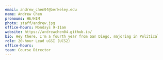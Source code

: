 ```yaml
---
email: andrew_chen04@berkeley.edu
name: Andrew Chen
pronouns: HE/HIM
photo: staff/andrew.jpg
office-hours: Mondays 9-11am
website: https://andrewchen04.github.io/
bio: Hey there, I'm a fourth year from San Diego, majoring in Political Science and Psychology and minoring in Data Science. Data 8 transformed my college journey, and I hope it'll be a rewarding experience for you too! 🙂
role: 20-hour Lead uGSI (UCS2)
office-hours:
team: Course Director
---
```

